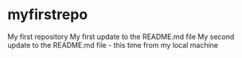 # myfirstrepo
My first repository
My first update to the README.md file
My second update to the README.md file - this time from my local machine